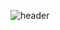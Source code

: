 ![header](https://capsule-render.vercel.app/api?type=waving&color=0:FFF4FD,100:FFCCE2)

<!--
**Kim-EunSu/Kim-EunSu** is a ✨ _special_ ✨ repository because its `README.md` (this file) appears on your GitHub profile.
# H1, Tech Stack                               


-->
